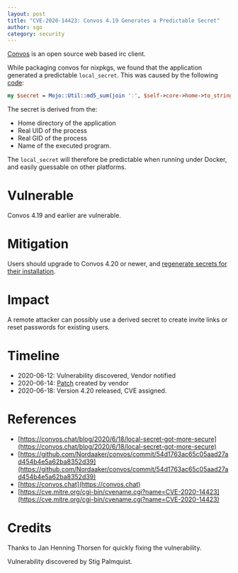 ```yaml
---
layout: post
title: "CVE-2020-14423: Convos 4.19 Generates a Predictable Secret"
author: sgo
category: security
---
```


[Convos](https://convos.chat) is an open source web based irc client.

While packaging convos for nixpkgs, we found that the application generated a predictable `local_secret`. This was caused by the following [code](https://github.com/Nordaaker/convos/blob/4.19/lib/Convos/Core/Settings.pm#L98):

```perl
my $secret = Mojo::Util::md5_sum(join ':', $self->core->home->to_string, $<, $(, $0);
```

The secret is derived from the: 
- Home directory of the application 
- Real UID of the process
- Real GID of the process
- Name of the executed program.


The `local_secret` will therefore be predictable when running under Docker, and
easily guessable on other platforms.

# Vulnerable

Convos 4.19 and earlier are vulnerable.

# Mitigation

Users should upgrade to Convos 4.20 or newer, and [regenerate secrets for their installation](https://convos.chat/blog/2020/6/18/local-secret-got-more-secure).

# Impact

A remote attacker can possibly use a derived secret to create invite links or
reset passwords for existing users.

# Timeline

- 2020-06-12: Vulnerability discovered, Vendor notified
- 2020-06-14: [Patch](https://github.com/Nordaaker/convos/commit/54d1763ac65c05aad27ad454b4e5a62ba8352d39) created by vendor
- 2020-06-18: Version 4.20 released, CVE assigned.

# References

- [https://convos.chat/blog/2020/6/18/local-secret-got-more-secure](https://convos.chat/blog/2020/6/18/local-secret-got-more-secure)
- [https://github.com/Nordaaker/convos/commit/54d1763ac65c05aad27ad454b4e5a62ba8352d39](https://github.com/Nordaaker/convos/commit/54d1763ac65c05aad27ad454b4e5a62ba8352d39)
- [https://convos.chat](https://convos.chat)
- [https://cve.mitre.org/cgi-bin/cvename.cgi?name=CVE-2020-14423](https://cve.mitre.org/cgi-bin/cvename.cgi?name=CVE-2020-14423)


# Credits

Thanks to Jan Henning Thorsen for quickly fixing the vulnerability.

Vulnerability discovered by Stig Palmquist.


